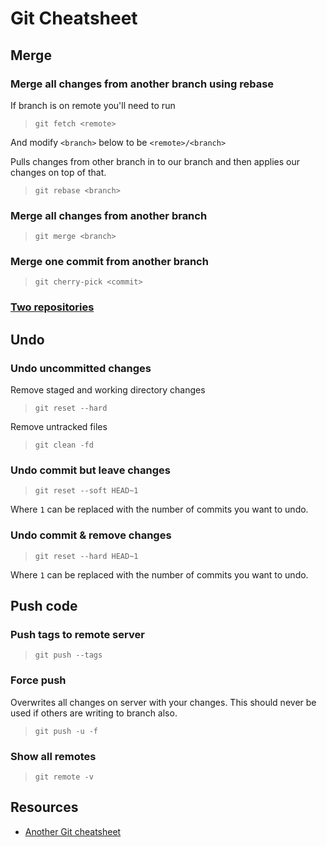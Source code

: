 # Git Cheatsheet #

## Merge ##
### Merge all changes from another branch using rebase ###
If branch is on remote you'll need to run
> `git fetch <remote>`

And modify `<branch>` below to be `<remote>/<branch>`

Pulls changes from other branch in to our branch and then applies our changes on top of that.
> `git rebase <branch>`

### Merge all changes from another branch ###
> `git merge <branch>`

### Merge one commit from another branch ###
> `git cherry-pick <commit>`

### [Two repositories](http://blog.caplin.com/2013/09/18/merging-two-git-repositories/) ###

## Undo ##
### Undo uncommitted changes ###
Remove staged and working directory changes

> `git reset --hard`

Remove untracked files

> `git clean -fd`

### Undo commit but leave changes ###
> `git reset --soft HEAD~1`

Where `1` can be replaced with the number of commits you want to undo.

### Undo commit & remove changes ###
> `git reset --hard HEAD~1`

Where `1` can be replaced with the number of commits you want to undo.

## Push code ##
### Push tags to remote server ###
> `git push --tags`

### Force push ###
Overwrites all changes on server with your changes. This should never be used if others are writing to branch also.
> `git push -u -f`

### Show all remotes ###
> `git remote -v`

## Resources ##
* [Another Git cheatsheet](https://github.com/jasonniebauer/git-cheatsheet)
